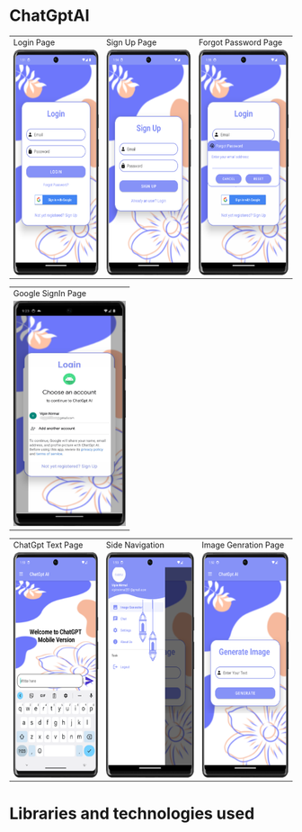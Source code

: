 # ChatGptAI

<table>
  <tr>
    <td>Login Page</td>
     <td>Sign Up Page </td>
     <td>Forgot Password Page </td>
  </tr>
  <tr>
    <td valign="top"><img src="app/src/main/res/values/Screenshot_20231103_015202.png" width="200" height="400"></td>
    <td valign="top"><img src="app/src/main/res/values/Screenshot_20231103_015428.png" width="200" height="400"></td>
    <td valign="top"><img src="app/src/main/res/values/Screenshot_20231103_015517.png" width="200" height="400"></td>
   
  </tr>
 </table>
 <table>
  <tr>
    <td>Google SignIn Page</td>
  </tr>
  <tr>
    <td valign="top"><img src="app/src/main/res/values/WhatsApp Image 2023-11-03 at 21.28.56.jpeg" width="200" height="400"></td>
   
  </tr>

 <table>
  <tr>
    <td>ChatGpt Text Page</td>
     <td>Side Navigation</td>
     <td>Image Genration Page </td>
  </tr>
  <tr>
    <td valign="top"><img src="app/src/main/res/values/Screenshot_20231103_015339.png" width="200" height="400"></td>
    <td valign="top"><img src="app/src/main/res/values/Screenshot_20231103_015315.png" width="200" height="400"></td>
    <td valign="top"><img src="app/src/main/res/values/Screenshot_20231103_015253.png" width="200" height="400"></td>
    
   
  </tr>
 </table>

 
 </table>

# Libraries and technologies used
